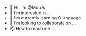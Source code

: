 - 👋 Hi, I’m @Mou7s
- 👀 I’m interested in ...
- 🌱 I’m currently learning C language 
- 💞️ I’m looking to collaborate on ...
- 📫 How to reach me ...

<!---
Mou7s/Mou7s is a ✨ special ✨ repository because its `README.md` (this file) appears on your GitHub profile.
You can click the Preview link to take a look at your changes.
--->
